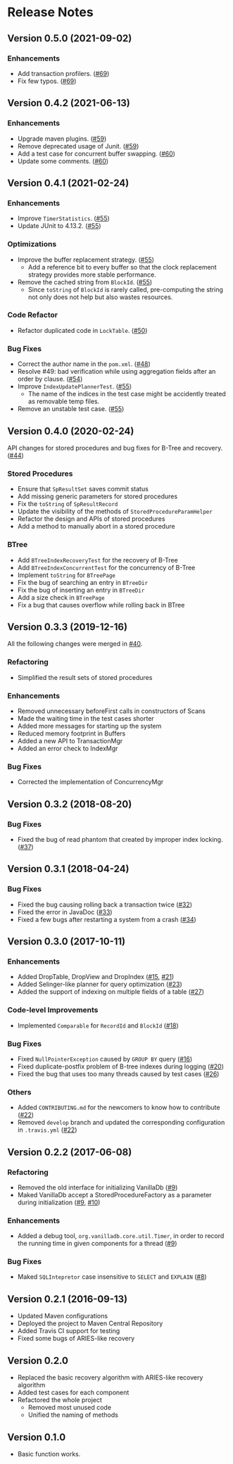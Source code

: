 # Release Notes

## Version 0.5.0 (2021-09-02)

### Enhancements

- Add transaction profilers. ([#69])
- Fix few typos. ([#69])

[#69]: https://github.com/vanilladb/vanillacore/pull/69

## Version 0.4.2 (2021-06-13)

### Enhancements

- Upgrade maven plugins. ([#59])
- Remove deprecated usage of Junit. ([#59])
- Add a test case for concurrent buffer swapping. ([#60])
- Update some comments. ([#60])

[#59]: https://github.com/vanilladb/vanillacore/pull/59
[#60]: https://github.com/vanilladb/vanillacore/pull/60

## Version 0.4.1 (2021-02-24)

### Enhancements

- Improve `TimerStatistics`. ([#55])
- Update JUnit to 4.13.2. ([#55])

### Optimizations

- Improve the buffer replacement strategy. ([#55])
	- Add a reference bit to every buffer so that the clock replacement strategy provides more stable performance.
- Remove the cached string from `BlockId`. ([#55])
	- Since `toString` of `BlockId` is rarely called, pre-computing the string not only does not help but also wastes resources.

### Code Refactor

- Refactor duplicated code in `LockTable`. ([#50])

### Bug Fixes

- Correct the author name in the `pom.xml`. ([#48])
- Resolve #49: bad verification while using aggregation fields after an order by clause. ([#54])
- Improve `IndexUpdatePlannerTest`. ([#55])
	- The name of the indices in the test case might be accidently treated as removable temp files.
- Remove an unstable test case. ([#55])

[#48]: https://github.com/vanilladb/vanillacore/pull/48
[#50]: https://github.com/vanilladb/vanillacore/pull/50
[#54]: https://github.com/vanilladb/vanillacore/pull/54
[#55]: https://github.com/vanilladb/vanillacore/pull/55

## Version 0.4.0 (2020-02-24)

API changes for stored procedures and bug fixes for B-Tree and recovery. ([#44])

### Stored Procedures

- Ensure that `SpResultSet` saves commit status
- Add missing generic parameters for stored procedures
- Fix the `toString` of `SpResultRecord`
- Update the visibility of the methods of `StoredProcedureParamHelper`
- Refactor the design and APIs of stored procedures
- Add a method to manually abort in a stored procedure

### BTree

- Add `BTreeIndexRecoveryTest` for the recovery of B-Tree
- Add `BTreeIndexConcurrentTest` for the concurrency of B-Tree
- Implement `toString` for `BTreePage`
- Fix the bug of searching an entry in `BTreeDir`
- Fix the bug of inserting an entry in `BTreeDir`
- Add a size check in `BTreePage`
- Fix a bug that causes overflow while rolling back in BTree

[#44]: https://github.com/vanilladb/vanillacore/pull/44

## Version 0.3.3 (2019-12-16)

All the following changes were merged in [#40].

### Refactoring

- Simplified the result sets of stored procedures

### Enhancements

- Removed unnecessary beforeFirst calls in constructors of Scans
- Made the waiting time in the test cases shorter
- Added more messages for starting up the system
- Reduced memory footprint in Buffers
- Added a new API to TransactionMgr
- Added an error check to IndexMgr

### Bug Fixes

- Corrected the implementation of ConcurrencyMgr

[#40]: https://github.com/vanilladb/vanillacore/pull/40

## Version 0.3.2 (2018-08-20)

### Bug Fixes

- Fixed the bug of read phantom that created by improper index locking. ([#37])

[#37]: https://github.com/vanilladb/vanillacore/pull/37

## Version 0.3.1 (2018-04-24)

### Bug Fixes

- Fixed the bug causing rolling back a transaction twice ([#32])
- Fixed the error in JavaDoc ([#33])
- Fixed a few bugs after restarting a system from a crash ([#34])

[#32]: https://github.com/vanilladb/vanillacore/pull/32
[#33]: https://github.com/vanilladb/vanillacore/pull/33
[#34]: https://github.com/vanilladb/vanillacore/pull/34

## Version 0.3.0 (2017-10-11)

### Enhancements

- Added DropTable, DropView and DropIndex ([#15], [#21])
- Added Selinger-like planner for query optimization ([#23])
- Added the support of indexing on multiple fields of a table ([#27])

### Code-level Improvements

- Implemented `Comparable` for `RecordId` and `BlockId` ([#18])

### Bug Fixes

- Fixed `NullPointerException` caused by `GROUP BY` query ([#16])
- Fixed duplicate-postfix problem of B-tree indexes during logging ([#20])
- Fixed the bug that uses too many threads caused by test cases ([#26])

### Others

- Added `CONTRIBUTING.md` for the newcomers to know how to contribute ([#22])
- Removed `develop` branch and updated the corresponding configuration in `.travis.yml` ([#22])

[#15]: https://github.com/vanilladb/vanillacore/pull/15
[#16]: https://github.com/vanilladb/vanillacore/pull/16
[#18]: https://github.com/vanilladb/vanillacore/pull/18
[#20]: https://github.com/vanilladb/vanillacore/pull/20
[#21]: https://github.com/vanilladb/vanillacore/pull/21
[#22]: https://github.com/vanilladb/vanillacore/pull/22
[#23]: https://github.com/vanilladb/vanillacore/pull/23
[#26]: https://github.com/vanilladb/vanillacore/pull/26
[#27]: https://github.com/vanilladb/vanillacore/pull/27

## Version 0.2.2 (2017-06-08)

### Refactoring

- Removed the old interface for initializing VanillaDb ([#9])
- Maked VanillaDb accept a StoredProcedureFactory as a parameter during initialization ([#9], [#10])

### Enhancements

- Added a debug tool, `org.vanilladb.core.util.Timer`, in order to record the running time in given components for a thread ([#9])

### Bug Fixes

- Maked `SQLIntepretor` case insensitive to `SELECT` and `EXPLAIN` ([#8])

[#8]: https://github.com/vanilladb/vanillacore/pull/8
[#9]: https://github.com/vanilladb/vanillacore/pull/9
[#10]: https://github.com/vanilladb/vanillacore/pull/10

## Version 0.2.1 (2016-09-13)

- Updated Maven configurations
- Deployed the project to Maven Central Repository
- Added Travis CI support for testing
- Fixed some bugs of ARIES-like recovery

## Version 0.2.0

- Replaced the basic recovery algorithm with ARIES-like recovery algorithm
- Added test cases for each component
- Refactored the whole project
  - Removed most unused code
  - Unified the naming of methods

## Version 0.1.0

- Basic function works.
